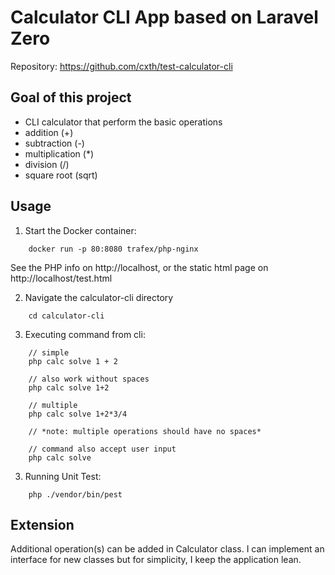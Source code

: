 # Calculator CLI App based on Laravel Zero

Repository: https://github.com/cxth/test-calculator-cli

## Goal of this project
* CLI calculator that perform the basic operations
* addition (+)
* subtraction (-)
* multiplication (*)
* division (/)
* square root (sqrt)


## Usage

1. Start the Docker container:

```
    docker run -p 80:8080 trafex/php-nginx
```
See the PHP info on http://localhost, or the static html page on http://localhost/test.html

2. Navigate the calculator-cli directory
```
    cd calculator-cli
```
3. Executing command from cli:
```
    // simple
    php calc solve 1 + 2
    
    // also work without spaces
    php calc solve 1+2

    // multiple
    php calc solve 1+2*3/4

    // *note: multiple operations should have no spaces*   

    // command also accept user input
    php calc solve 
```

3. Running Unit Test:
```
    php ./vendor/bin/pest   
```

## Extension

Additional operation(s) can be added in Calculator class. I can implement an interface for new classes but for simplicity, I keep the application lean.

